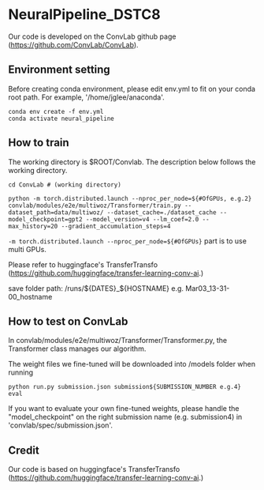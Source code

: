 # NeuralPipeline_DSTC8

Our code is developed on the ConvLab github page (https://github.com/ConvLab/ConvLab).

## Environment setting

Before creating conda environment, please edit env.yml to fit on your conda root path.
For example, \'/home/jglee/anaconda\'.

```
conda env create -f env.yml
conda activate neural_pipeline
```

## How to train

The working directory is $ROOT/Convlab.
The description below follows the working directory.

```
cd ConvLab # (working directory)

python -m torch.distributed.launch --nproc_per_node=${#OfGPUs, e.g.2} convlab/modules/e2e/multiwoz/Transformer/train.py --dataset_path=data/multiwoz/ --dataset_cache=./dataset_cache --model_checkpoint=gpt2 --model_version=v4 --lm_coef=2.0 --max_history=20 --gradient_accumulation_steps=4
```

`-m torch.distributed.launch --nproc_per_node=${#OfGPUs}` part is to use multi GPUs. 

Please refer to huggingface's TransferTransfo (https://github.com/huggingface/transfer-learning-conv-ai.) 

save folder path: /runs/${DATES}_${HOSTNAME} e.g. Mar03_13-31-00_hostname


## How to test on ConvLab

In convlab/modules/e2e/multiwoz/Transformer/Transformer.py, the Transformer class manages our algorithm.

The weight files we fine-tuned will be downloaded into /models folder when running 

```
python run.py submission.json submission${SUBMISSION_NUMBER e.g.4} eval
```

If you want to evaluate your own fine-tuned weights, please handle the "model_checkpoint" on the right submission name (e.g. submission4) in 'convlab/spec/submission.json'.

## Credit

Our code is based on huggingface's TransferTransfo (https://github.com/huggingface/transfer-learning-conv-ai.)


